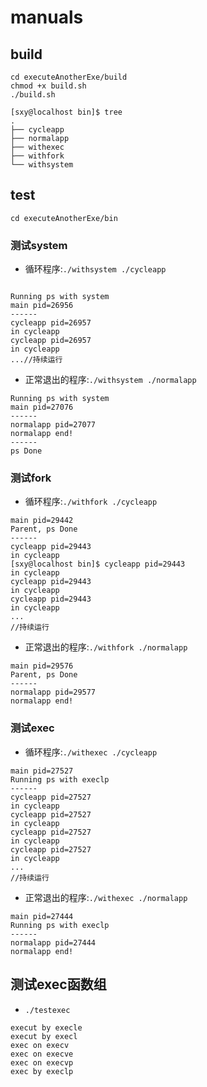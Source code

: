 # manuals

## build

```
cd executeAnotherExe/build
chmod +x build.sh
./build.sh

[sxy@localhost bin]$ tree
.
├── cycleapp
├── normalapp
├── withexec
├── withfork
└── withsystem

```
## test

```
cd executeAnotherExe/bin
```
###  测试system
- 循环程序:`./withsystem ./cycleapp`

```

Running ps with system
main pid=26956
------
cycleapp pid=26957
in cycleapp
cycleapp pid=26957
in cycleapp
...//持续运行

```
- 正常退出的程序:`./withsystem ./normalapp `

```
Running ps with system
main pid=27076
------
normalapp pid=27077
normalapp end!
------
ps Done

```


###  测试fork
- 循环程序:`./withfork ./cycleapp`

```
main pid=29442
Parent, ps Done
------
cycleapp pid=29443
in cycleapp
[sxy@localhost bin]$ cycleapp pid=29443
in cycleapp
cycleapp pid=29443
in cycleapp
cycleapp pid=29443
in cycleapp
...
//持续运行

```

- 正常退出的程序:`./withfork ./normalapp `

```
main pid=29576
Parent, ps Done
------
normalapp pid=29577
normalapp end!
```

###  测试exec
- 循环程序:` ./withexec ./cycleapp `

```
main pid=27527
Running ps with execlp
------
cycleapp pid=27527
in cycleapp
cycleapp pid=27527
in cycleapp
cycleapp pid=27527
in cycleapp
cycleapp pid=27527
in cycleapp
...
//持续运行

```

- 正常退出的程序:`./withexec ./normalapp `

```
main pid=27444
Running ps with execlp
------
normalapp pid=27444
normalapp end!

```

##  测试exec函数组
- `./testexec`
```
execut by execle
execut by execl
exec on execv
exec on execve
exec on execvp
exec by execlp

```
